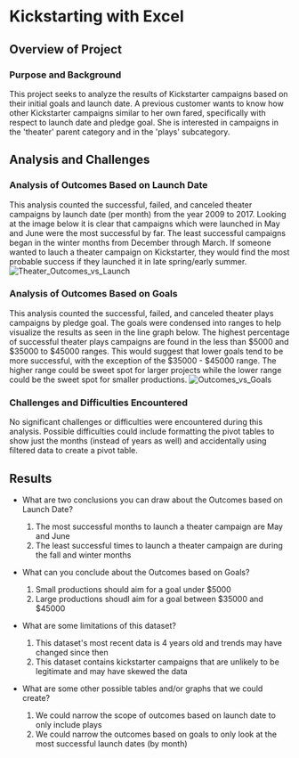 # Kickstarting with Excel

## Overview of Project

### Purpose and Background
This project seeks to analyze the results of Kickstarter campaigns based on their initial goals and launch date. A previous customer wants to know how other Kickstarter campaigns similar to her own fared, specifically with respect to launch date and pledge goal. She is interested in campaigns in the 'theater' parent category and in the 'plays' subcategory.

## Analysis and Challenges

### Analysis of Outcomes Based on Launch Date
This analysis counted the successful, failed, and canceled theater campaigns by launch date (per month) from the year 2009 to 2017. Looking at the image below it is clear that campaigns which were launched in May and June were the most successful by far. The least successful campaigns began in the winter months from December through March. If someone wanted to lauch a theater campaign on Kickstarter, they would find the most probable success if they launched it in late spring/early summer.
![Theater_Outcomes_vs_Launch](kickstarter-analysis/Theater_Outcomes_vs_Launch.png)

### Analysis of Outcomes Based on Goals
This analysis counted the successful, failed, and canceled theater plays campaigns by pledge goal. The goals were condensed into ranges to help visualize the results as seen in the line graph below. The highest percentage of successful theater plays campaigns are found in the less than $5000 and $35000 to $45000 ranges. This would suggest that lower goals tend to be more successful, with the exception of the $35000 - $45000 range. The higher range could be sweet spot for larger projects while the lower range could be the sweet spot for smaller productions.
![Outcomes_vs_Goals](kickstarter-analysis/Outcomes_vs_Goals.png)

### Challenges and Difficulties Encountered
No significant challenges or difficulties were encountered during this analysis. Possible difficulties could include formatting the pivot tables to show just the months (instead of years as well) and accidentally using filtered data to create a pivot table.

## Results

- What are two conclusions you can draw about the Outcomes based on Launch Date?
    1. The most successful months to launch a theater campaign are May and June
    1. The least successful times to launch a theater campaign are during the fall and winter months

- What can you conclude about the Outcomes based on Goals?
    1. Small productions should aim for a goal under $5000
    1. Large productions shoudl aim for a goal between $35000 and $45000

- What are some limitations of this dataset?
    1. This dataset's most recent data is 4 years old and trends may have changed since then
    1. This dataset contains kickstarter campaigns that are unlikely to be legitimate and may have skewed the data

- What are some other possible tables and/or graphs that we could create?
    1. We could narrow the scope of outcomes based on launch date to only include plays
    1. We could narrow the outcomes based on goals to only look at the most successful launch dates (by month)
